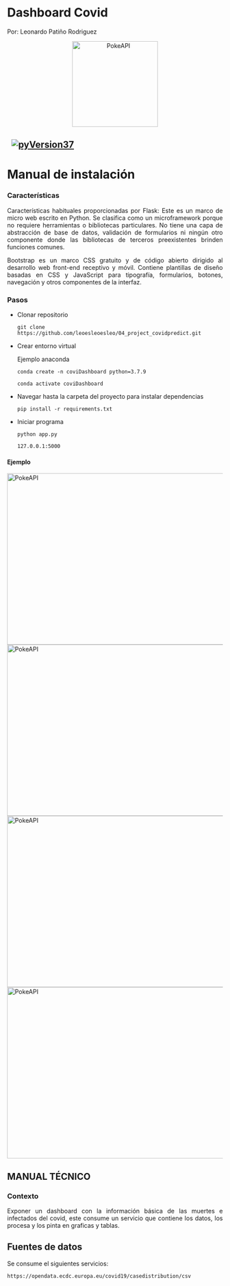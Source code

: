 
#
# Dashboard Covid
Por: Leonardo Patiño Rodriguez
<div align="center">
	<img height="200" src="https://leoesleoesleo.github.io/imagenes/flask_bootstrap.png" alt="PokeAPI">
</div>  

## &nbsp; [![pyVersion37](https://img.shields.io/badge/python-3.7-blue.svg)](https://www.python.org/download/releases/3.7/)

# Manual de instalación

### Características
<p align="justify">
Características habituales proporcionadas por Flask:
Este es un marco de micro web escrito en Python. Se clasifica como un microframework porque no requiere herramientas o bibliotecas particulares. No tiene una capa de abstracción de base de datos, validación de formularios ni ningún otro componente donde las bibliotecas de terceros preexistentes brinden funciones comunes.
</p>
<p align="justify">
Bootstrap es un marco CSS gratuito y de código abierto dirigido al desarrollo web front-end receptivo y móvil. Contiene plantillas de diseño basadas en CSS y JavaScript para tipografía, formularios, botones, navegación y otros componentes de la interfaz.
</p>

### Pasos

- Clonar repositorio
  ```
  git clone https://github.com/leoesleoesleo/04_project_covidpredict.git
  ```
- Crear entorno virtual

    Ejemplo anaconda
   ```
   conda create -n coviDashboard python=3.7.9 
   ```
   ```
   conda activate coviDashboard
   ```

- Navegar hasta la carpeta del proyecto para instalar dependencias
    ```
    pip install -r requirements.txt
    ```

- Iniciar programa
    ```
    python app.py
    ```
    ```sh
    127.0.0.1:5000
    ```
#### Ejemplo
<div>
	<img height="400" width="800" src="https://leoesleoesleo.github.io/imagenes/covidpredict.png" alt="PokeAPI">
</div>  
<div>
	<img height="400" width="800" src="https://leoesleoesleo.github.io/imagenes/covidpredict2.png" alt="PokeAPI">
</div> 
<div>
	<img height="400" width="800" src="https://leoesleoesleo.github.io/imagenes/covidpredict3.png" alt="PokeAPI">
  <img height="400" width="800" src="https://leoesleoesleo.github.io/imagenes/covidpredict4.png" alt="PokeAPI">
</div> 

##
## MANUAL TÉCNICO

### Contexto

<p align="justify">
  Exponer un dashboard con la información básica de las muertes e infectados del covid, este consume un servicio que contiene los datos, los procesa y los pinta en graficas y tablas.
</p>

## Fuentes de datos

Se consume el siguientes servicios:  
```
https://opendata.ecdc.europa.eu/covid19/casedistribution/csv
```
